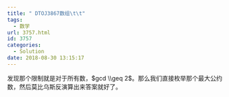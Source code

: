 ```yaml
---
title: " DTOJ3867数组\t\t"
tags:
  - 数学
url: 3757.html
id: 3757
categories:
  - Solution
date: 2018-08-30 13:15:17
---
```


发现那个限制就是对于所有数，$gcd \\geq 2$。那么我们直接枚举那个最大公约数，然后莫比乌斯反演算出来答案就好了。